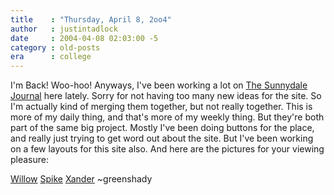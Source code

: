 ```yaml
---
title    : "Thursday, April 8, 2oo4"
author   : justintadlock
date     : 2004-04-08 02:03:00 -5
category : old-posts
era      : college
---
```


I'm Back!  Woo-hoo!  Anyways, I've been working a lot on <a href="/thesunnydalejournal" title="The Sunnydale Jouranl" rel="external"> The Sunnydale Journal</a> here lately.  Sorry for not having too many new ideas for the site.  So I'm actually kind of merging them together, but not really together.  This is more of my daily thing, and that's more of my weekly thing.  But they're both part of the same big project.  Mostly I've been doing buttons for the place, and really just trying to get word out about the site.  But I've been working on a few layouts for this site also.  And here are the pictures for your viewing pleasure:

<a href="/art/images/WillowGridLay.jpg" title="Willow Image I Designed" rel="external">Willow</a>
<a href="/art/images/SpikePaper.jpg" title="Spike Image I Designed" rel="external">Spike</a>
<a href="/art/images/XanderDark.jpg" title="Xander Image I Designed" rel="external">Xander</a> ~greenshady
